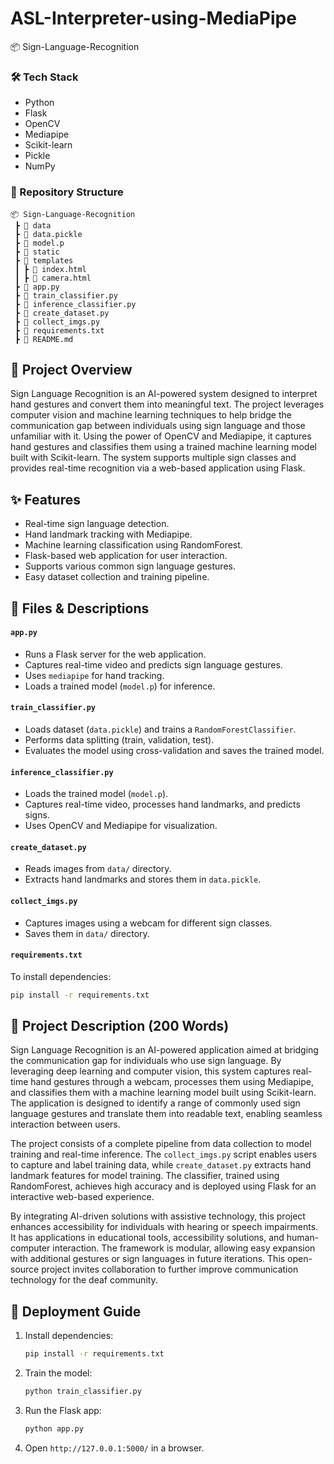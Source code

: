 # ASL-Interpreter-using-MediaPipe
📦 Sign-Language-Recognition

### 🛠 Tech Stack
- Python
- Flask
- OpenCV
- Mediapipe
- Scikit-learn
- Pickle
- NumPy

### 📁 Repository Structure
```
📦 Sign-Language-Recognition
 ┣ 📂 data
 ┣ 📄 data.pickle
 ┣ 📄 model.p
 ┣ 📂 static
 ┣ 📂 templates
 ┃ ┣ 📄 index.html
 ┃ ┣ 📄 camera.html
 ┣ 📄 app.py
 ┣ 📄 train_classifier.py
 ┣ 📄 inference_classifier.py
 ┣ 📄 create_dataset.py
 ┣ 📄 collect_imgs.py
 ┣ 📄 requirements.txt 
 ┣ 📄 README.md

```

## 📖 Project Overview
Sign Language Recognition is an AI-powered system designed to interpret hand gestures and convert them into meaningful text. The project leverages computer vision and machine learning techniques to help bridge the communication gap between individuals using sign language and those unfamiliar with it. Using the power of OpenCV and Mediapipe, it captures hand gestures and classifies them using a trained machine learning model built with Scikit-learn. The system supports multiple sign classes and provides real-time recognition via a web-based application using Flask.

## ✨ Features
- Real-time sign language detection.
- Hand landmark tracking with Mediapipe.
- Machine learning classification using RandomForest.
- Flask-based web application for user interaction.
- Supports various common sign language gestures.
- Easy dataset collection and training pipeline.

## 📜 Files & Descriptions

#### **`app.py`**
- Runs a Flask server for the web application.
- Captures real-time video and predicts sign language gestures.
- Uses `mediapipe` for hand tracking.
- Loads a trained model (`model.p`) for inference.

#### **`train_classifier.py`**
- Loads dataset (`data.pickle`) and trains a `RandomForestClassifier`.
- Performs data splitting (train, validation, test).
- Evaluates the model using cross-validation and saves the trained model.

#### **`inference_classifier.py`**
- Loads the trained model (`model.p`).
- Captures real-time video, processes hand landmarks, and predicts signs.
- Uses OpenCV and Mediapipe for visualization.

#### **`create_dataset.py`**
- Reads images from `data/` directory.
- Extracts hand landmarks and stores them in `data.pickle`.

#### **`collect_imgs.py`**
- Captures images using a webcam for different sign classes.
- Saves them in `data/` directory.

#### **`requirements.txt`**
To install dependencies:
```bash
pip install -r requirements.txt
```

## 📜 Project Description (200 Words)
Sign Language Recognition is an AI-powered application aimed at bridging the communication gap for individuals who use sign language. By leveraging deep learning and computer vision, this system captures real-time hand gestures through a webcam, processes them using Mediapipe, and classifies them with a machine learning model built using Scikit-learn. The application is designed to identify a range of commonly used sign language gestures and translate them into readable text, enabling seamless interaction between users.

The project consists of a complete pipeline from data collection to model training and real-time inference. The `collect_imgs.py` script enables users to capture and label training data, while `create_dataset.py` extracts hand landmark features for model training. The classifier, trained using RandomForest, achieves high accuracy and is deployed using Flask for an interactive web-based experience.

By integrating AI-driven solutions with assistive technology, this project enhances accessibility for individuals with hearing or speech impairments. It has applications in educational tools, accessibility solutions, and human-computer interaction. The framework is modular, allowing easy expansion with additional gestures or sign languages in future iterations. This open-source project invites collaboration to further improve communication technology for the deaf community.

## 🚀 Deployment Guide
1. Install dependencies:
   ```bash
   pip install -r requirements.txt
   ```
2. Train the model:
   ```bash
   python train_classifier.py
   ```
3. Run the Flask app:
   ```bash
   python app.py
   ```
4. Open `http://127.0.0.1:5000/` in a browser.
